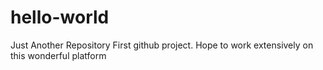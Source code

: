 # hello-world
Just Another Repository
First github project.
Hope to work extensively on this wonderful platform 
